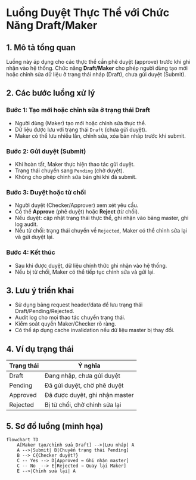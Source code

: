 # Luồng Duyệt Thực Thể với Chức Năng Draft/Maker

## 1. Mô tả tổng quan
Luồng này áp dụng cho các thực thể cần phê duyệt (approve) trước khi ghi nhận vào hệ thống. Chức năng **Draft/Maker** cho phép người dùng tạo mới hoặc chỉnh sửa dữ liệu ở trạng thái nháp (Draft), chưa gửi duyệt (Submit).

## 2. Các bước luồng xử lý

### Bước 1: Tạo mới hoặc chỉnh sửa ở trạng thái Draft
- Người dùng (Maker) tạo mới hoặc chỉnh sửa thực thể.
- Dữ liệu được lưu với trạng thái `Draft` (chưa gửi duyệt).
- Maker có thể lưu nhiều lần, chỉnh sửa, xóa bản nháp trước khi submit.

### Bước 2: Gửi duyệt (Submit)
- Khi hoàn tất, Maker thực hiện thao tác gửi duyệt.
- Trạng thái chuyển sang `Pending` (chờ duyệt).
- Không cho phép chỉnh sửa bản ghi khi đã submit.

### Bước 3: Duyệt hoặc từ chối
- Người duyệt (Checker/Approver) xem xét yêu cầu.
- Có thể **Approve** (phê duyệt) hoặc **Reject** (từ chối).
- Nếu duyệt: cập nhật trạng thái thực thể, ghi nhận vào bảng master, ghi log audit.
- Nếu từ chối: trạng thái chuyển về `Rejected`, Maker có thể chỉnh sửa lại và gửi duyệt lại.

### Bước 4: Kết thúc
- Sau khi được duyệt, dữ liệu chính thức ghi nhận vào hệ thống.
- Nếu bị từ chối, Maker có thể tiếp tục chỉnh sửa và gửi lại.

## 3. Lưu ý triển khai
- Sử dụng bảng request header/data để lưu trạng thái Draft/Pending/Rejected.
- Audit log cho mọi thao tác chuyển trạng thái.
- Kiểm soát quyền Maker/Checker rõ ràng.
- Có thể áp dụng cache invalidation nếu dữ liệu master bị thay đổi.

## 4. Ví dụ trạng thái
| Trạng thái   | Ý nghĩa                        |
|--------------|-------------------------------|
| Draft        | Đang nhập, chưa gửi duyệt      |
| Pending      | Đã gửi duyệt, chờ phê duyệt    |
| Approved     | Đã được duyệt, ghi nhận master |
| Rejected     | Bị từ chối, chờ chỉnh sửa lại  |

## 5. Sơ đồ luồng (minh họa)

```mermaid
flowchart TD
    A[Maker tạo/chỉnh sửa Draft] -->|Lưu nháp| A
    A -->|Submit| B[Chuyển trạng thái Pending]
    B --> C{Checker duyệt?}
    C -- Yes --> D[Approved → Ghi nhận master]
    C -- No  --> E[Rejected → Quay lại Maker]
    E -->|Chỉnh sửa lại| A
```
